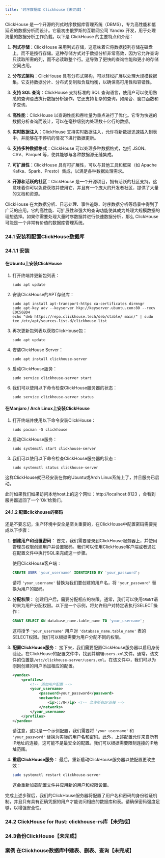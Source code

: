 ```yaml
---
title: '时序数据库 Clickhouse【未完成】'
---
```


ClickHouse 是一个开源的列式时序数据库管理系统（DBMS），专为高性能和低延迟的数据分析而设计。它最初由俄罗斯的互联网公司 Yandex 开发，用于处理海量的数据分析工作负载。以下是 ClickHouse 的主要特点和介绍：

1. **列式存储**：ClickHouse 采用列式存储，这意味着它将数据按列存储在磁盘上，而不是按行存储。这种存储方式对于数据分析非常高效，因为它允许查询只读取所需的列，而不必读取整个行。这导致了更快的查询性能和更小的存储空间占用。

2. **分布式架构**：ClickHouse 具有分布式架构，可以轻松扩展以处理大规模数据集。它支持数据分片、分布式复制和负载均衡，以确保高可用性和容错性。

3. **支持 SQL 查询**：ClickHouse 支持标准的 SQL 查询语言，使用户可以使用熟悉的查询语法执行数据分析操作。它还支持复杂的查询，如聚合、窗口函数和子查询。

4. **高性能**：ClickHouse 以查询性能和吞吐量为重点进行了优化。它专为快速的数据分析查询而设计，可以在毫秒级别内处理数十亿行的数据。

5. **实时数据注入**：ClickHouse 支持实时数据注入，允许将新数据迅速插入到表中，并能够在不停机的情况下进行数据更新。

6. **支持多种数据格式**：ClickHouse 可以处理多种数据格式，包括 JSON、CSV、Parquet 等，使其能够与各种数据源无缝集成。

7. **可扩展性**：ClickHouse 具有可扩展性，可以与其他工具和框架（如 Apache Kafka、Spark、Presto）集成，以满足各种数据处理需求。

8. **开源和活跃的社区**：ClickHouse 是一个开源项目，拥有活跃的社区支持。这意味着你可以免费获取并使用它，并且有一个庞大的开发者社区，提供了大量的文档和资源。

ClickHouse 在大数据分析、日志处理、事件追踪、时序数据分析等场景中得到了广泛的应用。它的高性能、可扩展性和强大的查询功能使其成为处理大规模数据的理想选择。如果你需要处理大量时序数据并进行快速数据分析，那么 ClickHouse 可能是一个非常有价值的数据库管理系统。

### 24.1 安装和配置ClickHouse数据库

### 24.1.1 安装

#### 在Ubuntu上安装ClickHouse

1. 打开终端并更新包列表：

   ```shell
   sudo apt update
   ```

2. 安装ClickHouse的APT存储库：

   ```shell
   sudo apt install apt-transport-https ca-certificates dirmngr
   sudo apt-key adv --keyserver hkp://keyserver.ubuntu.com:80 --recv E0C56BD4
   echo "deb https://repo.clickhouse.tech/deb/stable/ main/" | sudo tee /etc/apt/sources.list.d/clickhouse.list
   ```

3. 再次更新包列表以获取ClickHouse包：

   ```shell
   sudo apt update
   ```

4. 安装ClickHouse Server：

   ```shell
   sudo apt install clickhouse-server
   ```

5. 启动ClickHouse服务：

   ```shell
   sudo service clickhouse-server start
   ```

6. 我们可以使用以下命令检查ClickHouse服务器的状态：

   ```shell
   sudo service clickhouse-server status
   ```

#### 在Manjaro / Arch Linux上安装ClickHouse

1. 打开终端并使用以下命令安装ClickHouse：

   ```shell
   sudo pacman -S clickhouse
   ```

2. 启动ClickHouse服务：

   ```shell
   sudo systemctl start clickhouse-server
   ```

3. 我们可以使用以下命令检查ClickHouse服务器的状态：

   ```shell
   sudo systemctl status clickhouse-server
   ```

这样ClickHouse就已经安装在你的Ubuntu或Arch Linux系统上了，并且服务已启动。

此时如果我们如果访问本地host上的这个网址：http://localhost:8123 ，会看到服务器返回了一个'Ok'给我们。

#### 24.1.2 配置clickhouse的密码

还是不要忘记，生产环境中安全是至关重要的，在ClickHouse中配置密码需要完成以下步骤：

1. **创建用户和设置密码**：
   首先，我们需要登录到ClickHouse服务器上，并使用管理员权限创建用户并设置密码。我们可以使用ClickHouse客户端或者通过在配置文件中执行SQL来完成这一步骤。

   使用ClickHouse客户端：

   ```sql
   CREATE USER 'your_username' IDENTIFIED BY 'your_password';
   ```

   请将 `'your_username'` 替换为我们要创建的用户名，将 `'your_password'` 替换为用户的密码。

2. **分配权限**：
   创建用户后，需要分配相应的权限。通常，我们可以使用`GRANT`语句来为用户分配权限。以下是一个示例，将允许用户对特定表执行SELECT操作：

   ```sql
   GRANT SELECT ON database_name.table_name TO 'your_username';
   ```

   这将授予 `'your_username'` 用户对 `'database_name.table_name'` 表的SELECT权限。我们可以根据需要为用户分配不同的权限。

3. **配置ClickHouse服务**：
   接下来，我们需要配置ClickHouse服务器以启用身份验证。在ClickHouse的配置文件中，找到并编辑`users.xml`文件。通常，该文件的位置是`/etc/clickhouse-server/users.xml`。在该文件中，我们可以为刚刚创建的用户添加相应的配置。

   ```xml
   <yandex>
       <profiles>
           <!-- 添加用户配置 -->
           <your_username>
               <password>your_password</password>
               <networks>
                   <ip>::/0</ip> <!-- 允许所有IP连接 -->
               </networks>
           </your_username>
       </profiles>
   </yandex>
   ```

   请注意，这只是一个示例配置，我们需要将 `'your_username'` 和 `'your_password'` 替换为实际的用户名和密码。此外，上述配置允许来自所有IP地址的连接，这可能不是最安全的配置。我们可以根据需要限制连接的IP地址范围。

4. **重启ClickHouse服务**：
   最后，重新启动ClickHouse服务器以使配置更改生效：

   ```bash
   sudo systemctl restart clickhouse-server
   ```

   这会重新加载配置文件并应用新的用户和权限设置。

完成上述步骤后，我们的ClickHouse服务器将配置了用户名和密码的身份验证机制，并且只有具有正确凭据的用户才能访问相应的数据库和表。请确保密码强度足够，以增强安全性。

### 24.2 ClickHouse for Rust: clickhouse-rs库【未完成】

### 24.3备份ClickHouse【未完成】

### 案例 在Clickhouse数据库中建表、删表、查询【未完成】
